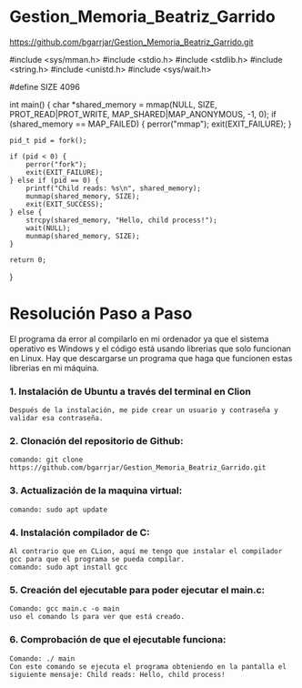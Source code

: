 # Gestion_Memoria_Beatriz_Garrido

https://github.com/bgarrjar/Gestion_Memoria_Beatriz_Garrido.git

#include <sys/mman.h>
#include <stdio.h>
#include <stdlib.h>
#include <string.h>
#include <unistd.h>
#include <sys/wait.h>

#define SIZE 4096

int main() {
    char *shared_memory = mmap(NULL, SIZE, PROT_READ|PROT_WRITE, MAP_SHARED|MAP_ANONYMOUS, -1, 0);
    if (shared_memory == MAP_FAILED) {
        perror("mmap");
        exit(EXIT_FAILURE);
    }
    
    pid_t pid = fork();
    
    if (pid < 0) {
        perror("fork");
        exit(EXIT_FAILURE);
    } else if (pid == 0) {
        printf("Child reads: %s\n", shared_memory);
        munmap(shared_memory, SIZE);
        exit(EXIT_SUCCESS);
    } else {
        strcpy(shared_memory, "Hello, child process!");
        wait(NULL);
        munmap(shared_memory, SIZE);
    }

    return 0;
}

# Resolución Paso a Paso

El programa da error al compilarlo en mi ordenador ya que el sistema operativo es Windows y el código está usando librerias que solo funcionan en Linux. Hay que descargarse un programa que haga que funcionen estas librerias en mi máquina. 

### 1. Instalación de Ubuntu a través del terminal en Clion
    Después de la instalación, me pide crear un usuario y contraseña y validar esa contraseña. 

### 2. Clonación del repositorio de Github:
    comando: git clone https://github.com/bgarrjar/Gestion_Memoria_Beatriz_Garrido.git

### 3. Actualización de la maquina virtual:
    comando: sudo apt update

### 4. Instalación compilador de C:
    Al contrario que en CLion, aquí me tengo que instalar el compilador gcc para que el programa se pueda compilar. 
    comando: sudo apt install gcc

### 5. Creación del ejecutable para poder ejecutar el main.c:
    Comando: gcc main.c -o main
    uso el comando ls para ver que está creado. 

### 6. Comprobación de que el ejecutable funciona: 
    Comando: ./ main
    Con este comando se ejecuta el programa obteniendo en la pantalla el siguiente mensaje: Child reads: Hello, child process!


